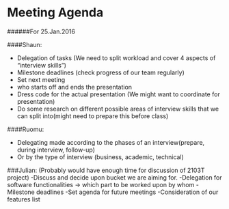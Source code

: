 Meeting Agenda
==============
######For 25.Jan.2016

####Shaun:
- Delegation of tasks (We need to split workload and cover 4 aspects of “interview skills”)
- Milestone deadlines (check progress of our team regularly)
- Set next meeting
- who starts off and ends the presentation
- Dress code for the actual presentation (We might want to coordinate for presentation)
- Do some research on different possible areas of interview skills that we can split into(might need to prepare this before class)

####Ruomu:
- Delegating made according to the phases of an interview(prepare, during interview, follow-up)
- Or by the type of interview (business, academic, technical)

###Julian:
(Probably would have enough time for discussion of 2103T project)
-Discuss and decide upon bucket we are aiming for.
-Delegation for software functionalities -> which part to be worked upon by whom
-Milestone deadlines
-Set agenda for future meetings
-Consideration of our features list
